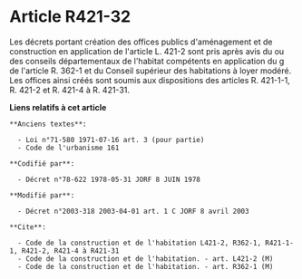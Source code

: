 # Article R421-32

Les décrets portant création des offices publics d'aménagement et de construction en application de l'article L. 421-2 sont
pris après avis du ou des conseils départementaux de l'habitat compétents en application du g de l'article R. 362-1 et du
Conseil supérieur des habitations à loyer modéré. Les offices ainsi créés sont soumis aux dispositions des articles R.
421-1-1, R. 421-2 et R. 421-4 à R. 421-31.

**Liens relatifs à cet article**

	**Anciens textes**:

	  - Loi n°71-580 1971-07-16 art. 3 (pour partie)
	  - Code de l'urbanisme 161

	**Codifié par**:

	  - Décret n°78-622 1978-05-31 JORF 8 JUIN 1978

	**Modifié par**:

	  - Décret n°2003-318 2003-04-01 art. 1 C JORF 8 avril 2003

	**Cite**:

	  - Code de la construction et de l'habitation L421-2, R362-1, R421-1-1, R421-2, R421-4 à R421-31
	  - Code de la construction et de l'habitation. - art. L421-2 (M)
	  - Code de la construction et de l'habitation. - art. R362-1 (M)
